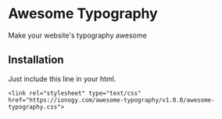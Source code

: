 # Awesome Typography
Make your website's typography awesome

## Installation
Just include this line in your html.

```
<link rel="stylesheet" type="text/css" href="https://ionogy.com/awesome-typography/v1.0.0/awesome-typography.css">
```
